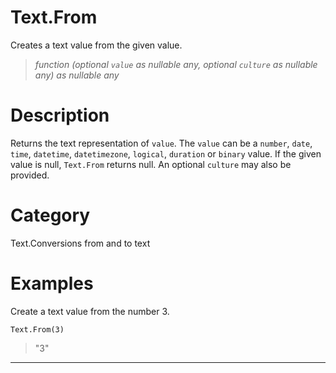 ﻿# Text.From
Creates a text value from the given value.
> _function (optional <code>value</code> as nullable any, optional <code>culture</code> as nullable any) as nullable any_
# Description 
Returns the text representation of <code>value</code>. The <code>value</code> can be a <code>number</code>, <code>date</code>, <code>time</code>, <code>datetime</code>, <code>datetimezone</code>, <code>logical</code>, <code>duration</code> or <code>binary</code> value. 
    If the given value is null, <code>Text.From</code> returns null. An optional <code>culture</code> may also be provided.

# Category 
Text.Conversions from and to text
# Examples 
Create a text value from the number 3.
```
Text.From(3)
```
> "3"
***

